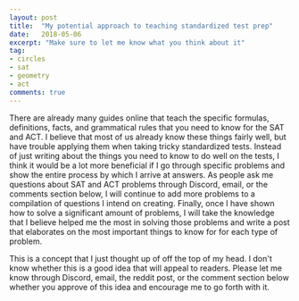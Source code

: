 ```yaml
---
layout: post
title:  "My potential approach to teaching standardized test prep"
date:   2018-05-06
excerpt: "Make sure to let me know what you think about it"
tag:
- circles 
- sat
- geometry
- act
comments: true
---
```


There are already many guides online that teach the specific formulas, definitions, facts, and grammatical rules that you need to know for the SAT and ACT. I believe that most of us already know these things fairly well, but have trouble applying them when taking tricky standardized tests. Instead of just writing about the things you need to know to do well on the tests, I think it would be a lot more beneficial if I go through specific problems and show the entire process by which I arrive at answers. As people ask me questions about SAT and ACT problems through Discord, email, or the comments section below, I will continue to add more problems to a compilation of questions I intend on creating. Finally, once I have shown how to solve a significant amount of problems, I will take the knowledge that I believe helped me the most in solving those problems and write a post that elaborates on the most important things to know for for each type of problem. 

This is a concept that I just thought up of off the top of my head. I don't know whether this is a good idea that will appeal to readers. Please let me know through Discord, email, the reddit post, or the comment section below whether you approve of this idea and encourage me to go forth with it.

<!--## The Basics
The formal definition of a circle is the set of all points that are equidistant from a _center_ point. So, in order to draw a circle, you have to plot all of the points that are a specific distance away from the center point. This specific distance is called the **radius**.\
The **diameter** of a circle is a straight line that goes through the center of a circle and touches two points. The diameter of a circle is equal to twice the radius.\
The **circumference** of a circle is equal to the distance around the circle.\
π, which used in many circle equations, is roughly equal to 3.14, but the SAT will usually want you to leave the π as is. For example, if you get an answer like 2π, the answer in the multipe choice options will be printed as 2π.
Although the following equations are given on the SAT, I highly recommend that you memorize as it will allow you to not waste time flipping to the formula page.
Circumference = \\(2 x π x radius)
Diameter = \\(2 x radius)
Area = \\(π x radius^2)
Here is an illustration to help visualize.
<figure>
    <a href = "https://github.com/36ACT/MyPicture/blob/master/circles/circlebasics.jpg?raw=true"><img src = "https://github.com/36ACT/MyPicture/blob/master/circles/circlebasics.jpg?raw=true"></a>
</figure>
Degrees, which are represented using a little circle (°), are used to measure angles. There are 360 degrees in one full circle.
Here is an image of the angle measurements of a circle:
<figure>
    <a href = "https://github.com/36ACT/MyPicture/blob/master/circles/degrees-360.gif?raw=true"><img src = "https://github.com/36ACT/MyPicture/blob/master/circles/degrees-360.gif?raw=true"></a>
</figure>
So, angles, which are measured in degrees, are used to describe a portion of a circle. 
-->
